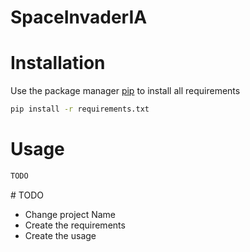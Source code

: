 # SpaceInvaderIA

# Installation
Use the package manager [pip](https://pip.pypa.io/en/stable/) to install all requirements
```bash
pip install -r requirements.txt
```

# Usage
```python
TODO
```

# TODO
- Change project Name
- Create the requirements
- Create the usage

